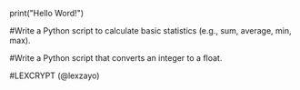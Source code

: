 print("Hello Word!")

#Write a Python script to calculate basic statistics (e.g., sum, average, min, max).

#Write a Python script that converts an integer to a float.

#LEXCRYPT (@lexzayo)
